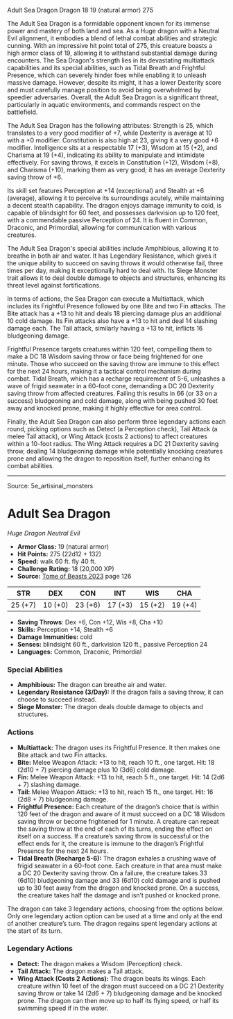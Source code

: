 <MonsterName/>Adult Sea Dragon</MonsterName>
<CreatureType/>Dragon</CreatureType>
<CR/>18</CR>
<AC/>19 (natural armor)</AC>
<HP/>275</HP>
<summary>The Adult Sea Dragon is a formidable opponent known for its immense power and mastery of both land and sea. As a Huge dragon with a Neutral Evil alignment, it embodies a blend of lethal combat abilities and strategic cunning. With an impressive hit point total of 275, this creature boasts a high armor class of 19, allowing it to withstand substantial damage during encounters. The Sea Dragon's strength lies in its devastating multiattack capabilities and its special abilities, such as Tidal Breath and Frightful Presence, which can severely hinder foes while enabling it to unleash massive damage. However, despite its might, it has a lower Dexterity score and must carefully manage position to avoid being overwhelmed by speedier adversaries. Overall, the Adult Sea Dragon is a significant threat, particularly in aquatic environments, and commands respect on the battlefield.</summary>

<detail>

The Adult Sea Dragon has the following attributes: Strength is 25, which translates to a very good modifier of +7, while Dexterity is average at 10 with a +0 modifier. Constitution is also high at 23, giving it a very good +6 modifier. Intelligence sits at a respectable 17 (+3), Wisdom at 15 (+2), and Charisma at 19 (+4), indicating its ability to manipulate and intimidate effectively. For saving throws, it excels in Constitution (+12), Wisdom (+8), and Charisma (+10), marking them as very good; it has an average Dexterity saving throw of +6.

Its skill set features Perception at +14 (exceptional) and Stealth at +6 (average), allowing it to perceive its surroundings acutely, while maintaining a decent stealth capability. The dragon enjoys damage immunity to cold, is capable of blindsight for 60 feet, and possesses darkvision up to 120 feet, with a commendable passive Perception of 24. It is fluent in Common, Draconic, and Primordial, allowing for communication with various creatures.

The Adult Sea Dragon's special abilities include Amphibious, allowing it to breathe in both air and water. It has Legendary Resistance, which gives it the unique ability to succeed on saving throws it would otherwise fail, three times per day, making it exceptionally hard to deal with. Its Siege Monster trait allows it to deal double damage to objects and structures, enhancing its threat level against fortifications.

In terms of actions, the Sea Dragon can execute a Multiattack, which includes its Frightful Presence followed by one Bite and two Fin attacks. The Bite attack has a +13 to hit and deals 18 piercing damage plus an additional 10 cold damage. Its Fin attacks also have a +13 to hit and deal 14 slashing damage each. The Tail attack, similarly having a +13 to hit, inflicts 16 bludgeoning damage. 

Frightful Presence targets creatures within 120 feet, compelling them to make a DC 18 Wisdom saving throw or face being frightened for one minute. Those who succeed on the saving throw are immune to this effect for the next 24 hours, making it a tactical control mechanism during combat. Tidal Breath, which has a recharge requirement of 5-6, unleashes a wave of frigid seawater in a 60-foot cone, demanding a DC 20 Dexterity saving throw from affected creatures. Failing this results in 66 (or 33 on a success) bludgeoning and cold damage, along with being pushed 30 feet away and knocked prone, making it highly effective for area control.

Finally, the Adult Sea Dragon can also perform three legendary actions each round, picking options such as Detect (a Perception check), Tail Attack (a melee Tail attack), or Wing Attack (costs 2 actions) to affect creatures within a 10-foot radius. The Wing Attack requires a DC 21 Dexterity saving throw, dealing 14 bludgeoning damage while potentially knocking creatures prone and allowing the dragon to reposition itself, further enhancing its combat abilities.</detail>



---

Source: 5e_artisinal_monsters

# Adult Sea Dragon

*Huge* *Dragon* *Neutral Evil*

- **Armor Class:** 19 (natural armor)
- **Hit Points:** 275 (22d12 + 132)
- **Speed:** walk 60 ft. fly 40 ft.
- **Challenge Rating:** 18 (20,000 XP)
- **Source:** [Tome of Beasts 2023](https://koboldpress.com/kpstore/product/tome-of-beasts-1-2023-edition/) page 126

| STR | DEX | CON | INT | WIS | CHA |
| --- | --- | --- | --- | --- | --- |
| 25 (+7) | 10 (+0) | 23 (+6) | 17 (+3) | 15 (+2) | 19 (+4) |

- **Saving Throws**: Dex +6, Con +12, Wis +8, Cha +10
- **Skills:** Perception +14, Stealth +6
- **Damage Immunities:** cold
- **Senses:** blindsight 60 ft., darkvision 120 ft., passive Perception 24
- **Languages:** Common, Draconic, Primordial

### Special Abilities

- **Amphibious:** The dragon can breathe air and water.
- **Legendary Resistance (3/Day):** If the dragon fails a saving throw, it can choose to succeed instead.
- **Siege Monster:** The dragon deals double damage to objects and structures.

### Actions

- **Multiattack:** The dragon uses its Frightful Presence. It then makes one Bite attack and two Fin attacks.
- **Bite:** Melee Weapon Attack: +13 to hit, reach 10 ft., one target. Hit: 18 (2d10 + 7) piercing damage plus 10 (3d6) cold damage.
- **Fin:** Melee Weapon Attack: +13 to hit, reach 5 ft., one target. Hit: 14 (2d6 + 7) slashing damage.
- **Tail:** Melee Weapon Attack: +13 to hit, reach 15 ft., one target. Hit: 16 (2d8 + 7) bludgeoning damage.
- **Frightful Presence:** Each creature of the dragon’s choice that is within 120 feet of the dragon and aware of it must succeed on a DC 18 Wisdom saving throw or become frightened for 1 minute. A creature can repeat the saving throw at the end of each of its turns, ending the effect on itself on a success. If a creature’s saving throw is successful or the effect ends for it, the creature is immune to the dragon’s Frightful Presence for the next 24 hours.
- **Tidal Breath (Recharge 5-6):** The dragon exhales a crushing wave of frigid seawater in a 60-foot cone. Each creature in that area must make a DC 20 Dexterity saving throw. On a failure, the creature takes 33 (6d10) bludgeoning damage and 33 (6d10) cold damage and is pushed up to 30 feet away from the dragon and knocked prone. On a success, the creature takes half the damage and isn’t pushed or knocked prone.

The dragon can take 3 legendary actions, choosing from the options below. Only one legendary action option can be used at a time and only at the end of another creature’s turn. The dragon regains spent legendary actions at the start of its turn.

### Legendary Actions

- **Detect:** The dragon makes a Wisdom (Perception) check.
- **Tail Attack:** The dragon makes a Tail attack.
- **Wing Attack (Costs 2 Actions):** The dragon beats its wings. Each creature within 10 feet of the dragon must succeed on a DC 21 Dexterity saving throw or take 14 (2d6 + 7) bludgeoning damage and be knocked prone. The dragon can then move up to half its flying speed, or half its swimming speed if in the water.


